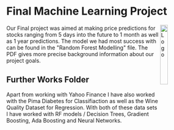 # Final Machine Learning Project 

<img alt="Logo" align="right" src="https://s27389.pcdn.co/wp-content/uploads/2017/06/AdobeStock_135990387-1.jpeg" width="20%" />

Our Final project was aimed at making price predictions for stocks ranging from 5 days into the future to 1 month as well as 1 year predictions. The model we had most success with can be found in the "Random Forest Modelling" file. The PDF gives more precise background information about our project goals.

## Further Works Folder

Apart from working with Yahoo Finance I have also worked with the Pima Diabetes for Classifiaction as well as the Wine Quality Dataset for Regression. With both of these data sets I have worked with RF models / Decision Trees, Gradient Boosting, Ada Boosting and Neural Networks. 



